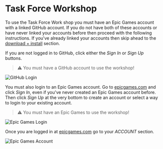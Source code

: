 # Task Force Workshop

To use the Task Force Work
shop you must have an Epic Games account with a linked GitHub account. If you do not have both of these accounts or have never linked your accounts before then proceed with the following instructions. If you've already linked your accounts then skip ahead to the [download + install](#download--install) section.

If you are not logged in to GitHub, click either the *Sign In* or *Sign Up* buttons.
> :warning: You must have a GitHub account to use the workshop!

![GitHub Login](https://github.com/tracerinteractive/TaskForce/assets/43829991/eab20d9f-909b-49bd-8f01-4a40e60b5ee7)

You must also login to an Epic Games account. Go to [epicgames.com](https://epicgames.com) and click *Sign In*, even if you've never created an Epic Games account before. Then click *Sign Up* at the very bottom to create an account or select a way to login to your existing account.
> :warning: You must have an Epic Games to use the workshop!

![Epic Games Login](https://github.com/tracerinteractive/TaskForce/assets/43829991/f0edb2a0-ed69-408b-bdc0-8aa499363261)

Once you are logged in at [epicgames.com](https://epicgames.com) go to your *ACCOUNT* section.

![Epic Games Account](https://github.com/tracerinteractive/TaskForce/assets/43829991/e6ae7a9e-9b3a-47c9-a85f-9c6957fe0f8f)
